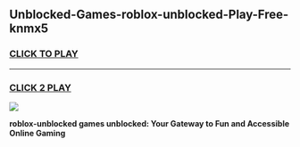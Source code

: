 
## Unblocked-Games-roblox-unblocked-Play-Free-knmx5
<h3>
<a href="https://premium76.site?title=roblox-unblocked&ref=18A1">CLICK TO PLAY</a></h3>
<hr>

<h3>
<a href="https://premium76.site?title=roblox-unblocked&ref=18A1">CLICK 2 PLAY</a>
  
</h3>

<a href="https://premium76.site?title=roblox-unblocked&ref=18A1"><img src="https://clearcache.store/games.png"></a>


**roblox-unblocked games unblocked: Your Gateway to Fun and Accessible Online Gaming**
